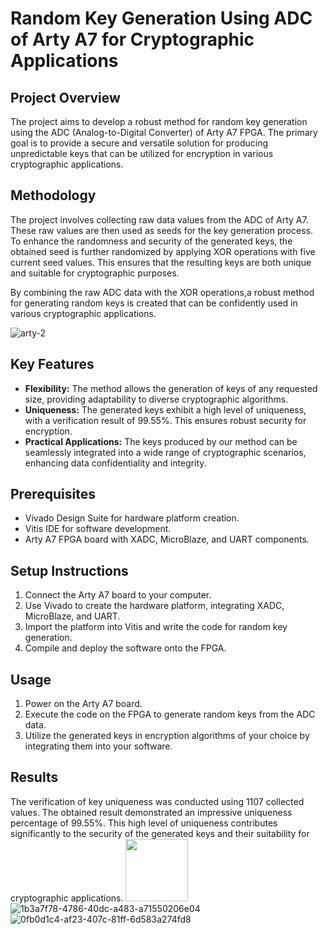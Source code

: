 # Random Key Generation Using ADC of Arty A7 for Cryptographic Applications

## Project Overview
The project aims to develop a robust method for random key generation using the ADC (Analog-to-Digital Converter) of Arty A7 FPGA. The primary goal is to provide a secure and versatile solution for producing unpredictable keys that can be utilized for encryption in various cryptographic applications.

## Methodology
The project involves collecting raw data values from the ADC of Arty A7. These raw values are then used as seeds for the key generation process. To enhance the randomness and security of the generated keys, the obtained seed is further randomized by applying XOR operations with five current seed values. This ensures that the resulting keys are both unique and suitable for cryptographic purposes.

By combining the raw ADC data with the XOR operations,a robust method for generating random keys is created that can be confidently used in various cryptographic applications.

![arty-2](https://github.com/DeepaV22/Random-Key-Generation-ADC-Arty-A7/assets/127031332/59add81e-35c0-4e42-b1e0-570a8e5325d1)


## Key Features
- **Flexibility:** The method allows the generation of keys of any requested size, providing adaptability to diverse cryptographic algorithms.
- **Uniqueness:** The generated keys exhibit a high level of uniqueness, with a verification result of 99.55%. This ensures robust security for encryption.
- **Practical Applications:** The keys produced by our method can be seamlessly integrated into a wide range of cryptographic scenarios, enhancing data confidentiality and integrity.

## Prerequisites
- Vivado Design Suite for hardware platform creation.
- Vitis IDE for software development.
- Arty A7 FPGA board with XADC, MicroBlaze, and UART components.

## Setup Instructions
1. Connect the Arty A7 board to your computer.
2. Use Vivado to create the hardware platform, integrating XADC, MicroBlaze, and UART.
3. Import the platform into Vitis and write the code for random key generation.
4. Compile and deploy the software onto the FPGA.

## Usage
1. Power on the Arty A7 board.
2. Execute the code on the FPGA to generate random keys from the ADC data.
3. Utilize the generated keys in encryption algorithms of your choice by integrating them into your software.

## Results
The verification of key uniqueness was conducted using 1107 collected values. The obtained result demonstrated an impressive uniqueness percentage of 99.55%. This high level of uniqueness contributes significantly to the security of the generated keys and their suitability for cryptographic applications.
<img src="https://github.com/DeepaV22/Random-Key-Generation-ADC-Arty-A7/assets/127031332/1f50a844-770a-4048-b179-47e74d75604" width="100" height="100" >
![1b3a7f78-4786-40dc-a483-a71550206e04](https://github.com/DeepaV22/Random-Key-Generation-ADC-Arty-A7/assets/127031332/416785a4-3e70-491a-86bd-adbfdb7d84cc)
![0fb0d1c4-af23-407c-81ff-6d583a274fd8](https://github.com/DeepaV22/Random-Key-Generation-ADC-Arty-A7/assets/127031332/ce3053b3-5ab0-42b4-a110-52ba2b13a643)


